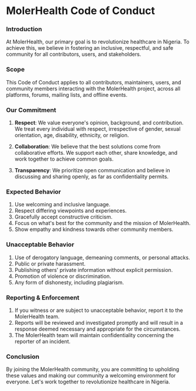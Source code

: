 # MolerHealth Code of Conduct

### Introduction

At MolerHealth, our primary goal is to revolutionize healthcare in Nigeria. To achieve this, we believe in fostering an inclusive, respectful, and safe community for all contributors, users, and stakeholders.

### Scope

This Code of Conduct applies to all contributors, maintainers, users, and community members interacting with the MolerHealth project, across all platforms, forums, mailing lists, and offline events.

### Our Commitment

1. **Respect**: We value everyone's opinion, background, and contribution. We treat every individual with respect, irrespective of gender, sexual orientation, age, disability, ethnicity, or religion.

2. **Collaboration**: We believe that the best solutions come from collaborative efforts. We support each other, share knowledge, and work together to achieve common goals.

3. **Transparency**: We prioritize open communication and believe in discussing and sharing openly, as far as confidentiality permits.

### Expected Behavior

1. Use welcoming and inclusive language.
2. Respect differing viewpoints and experiences.
3. Gracefully accept constructive criticism.
4. Focus on what's best for the community and the mission of MolerHealth.
5. Show empathy and kindness towards other community members.

### Unacceptable Behavior

1. Use of derogatory language, demeaning comments, or personal attacks.
2. Public or private harassment.
3. Publishing others' private information without explicit permission.
4. Promotion of violence or discrimination.
5. Any form of dishonesty, including plagiarism.

### Reporting & Enforcement

1. If you witness or are subject to unacceptable behavior, report it to the MolerHealth team.
2. Reports will be reviewed and investigated promptly and will result in a response deemed necessary and appropriate for the circumstances.
3. The MolerHealth team will maintain confidentiality concerning the reporter of an incident.

### Conclusion

By joining the MolerHealth community, you are committing to upholding these values and making our community a welcoming environment for everyone. Let's work together to revolutionize healthcare in Nigeria.
